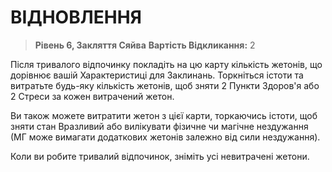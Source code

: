 ﻿# ВІДНОВЛЕННЯ

> **Рівень 6, Закляття Сяйва**
> **Вартість Відкликання:** 2

Після тривалого відпочинку покладіть на цю карту кількість жетонів, що дорівнює вашій Характеристиці для Заклинань. Торкніться істоти та витратьте будь-яку кількість жетонів, щоб зняти 2 Пункти Здоров'я або 2 Стреси за кожен витрачений жетон.

Ви також можете витратити жетон з цієї карти, торкаючись істоти, щоб зняти стан Вразливий або вилікувати фізичне чи магічне нездужання (МГ може вимагати додаткових жетонів залежно від сили нездужання).

Коли ви робите тривалий відпочинок, зніміть усі невитрачені жетони.